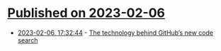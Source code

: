 # [Published on 2023-02-06](index.md)

* [2023-02-06, 17:32:44](https://news.ycombinator.com/item?id=34680903) - [The technology behind GitHub’s new code search](https://github.blog/2023-02-06-the-technology-behind-githubs-new-code-search/)
